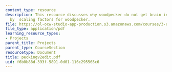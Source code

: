 ```yaml
---
content_type: resource
description: This resource discusses why woodpecker do not get brain injury from pecking
  by  scaling factors for woodpecker.
file: https://ol-ocw-studio-app-production.s3.amazonaws.com/courses/3-a26-freshman-seminar-the-nature-of-engineering-fall-2005/f6b0b88d393f58910d01116c295565c6_peckingv2edit.pdf
file_type: application/pdf
learning_resource_types:
- Projects
parent_title: Projects
parent_type: CourseSection
resourcetype: Document
title: peckingv2edit.pdf
uid: f6b0b88d-393f-5891-0d01-116c295565c6
---
```

